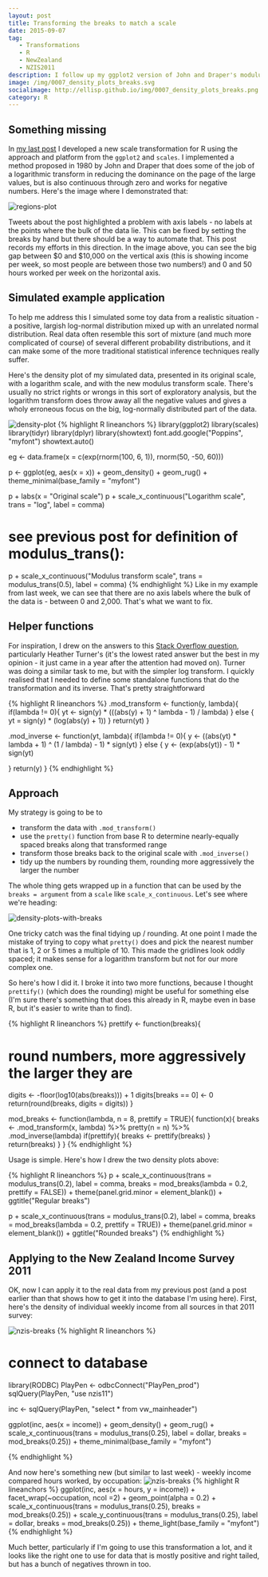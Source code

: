 ```yaml
---
layout: post
title: Transforming the breaks to match a scale
date: 2015-09-07
tag: 
   - Transformations
   - R
   - NewZealand
   - NZIS2011
description: I follow up my ggplot2 version of John and Draper's modulus transformation from my last post. The default for creating new transformations using the {scales} package places the breaks for gridlines and labels in the scale at regular intervals on the original untransformed scale; I explore how to adjust for this. 
image: /img/0007_density_plots_breaks.svg
socialimage: http://ellisp.github.io/img/0007_density_plots_breaks.png
category: R
---
```


## Something missing
In [my last post](http://ellisp.github.io/blog/2015/09/05/creating-a-scale-transformation/) I developed a new scale transformation for R using the approach and platform from the `ggplot2` and `scales`. I implemented a method proposed in 1980 by John and Draper that does some of the job of a logarithmic transform in reducing the dominance on the page of the large values, but is also continuous through zero and works for negative numbers.  Here's the image where I demonstrated that:

![regions-plot](/img/0006_income_by_region.png)

Tweets about the post highlighted a problem with axis labels - no labels at the points where the bulk of the data lie.  This can be fixed by setting the breaks by hand but there should be a way to automate that.  This post records my efforts in this direction. In the image above, you can see the big gap between $0 and $10,000 on the vertical axis (this is showing income per week, so most people are between those two numbers!) and 0 and 50 hours worked per week on the horizontal axis.

## Simulated example application
To help me address this I simulated some toy data from a realistic situation - a positive, largish log-normal distribution mixed up with an unrelated normal distribution.  Real data often resemble this sort of mixture (and much more complicated of course) of several different probability distributions, and it can make some of the more traditional statistical inference techniques really suffer.

Here's the density plot of my simulated data, presented in its original scale, with a logarithm scale, and with the new modulus transform scale.  There's usually no strict rights or wrongs in this sort of exploratory analysis, but the logarithm transform does throw away all the negative values and gives a wholy erroneous focus on the big, log-normally distributed part of the data.

![density-plot](/img/0007_density_plots.svg)
{% highlight R lineanchors %}
library(ggplot2)
library(scales) 
library(tidyr)
library(dplyr)
library(showtext)
font.add.google("Poppins", "myfont")
showtext.auto()

eg <- data.frame(x = c(exp(rnorm(100, 6, 1)), rnorm(50, -50, 60)))


p <- ggplot(eg, aes(x = x)) +
   geom_density() +
   geom_rug() +
   theme_minimal(base_family = "myfont")

p + labs(x = "Original scale")
p + scale_x_continuous("Logarithm scale", trans = "log", label = comma) 
# see previous post for definition of modulus_trans():
p + scale_x_continuous("Modulus transform scale", trans = modulus_trans(0.5), label = comma)
{% endhighlight %}
Like in my example from last week, we can see that there are no axis labels where the bulk of the data is - between 0 and 2,000.  That's what we want to fix.

## Helper functions
For inspiration, I drew on the answers to this [Stack Overflow question](http://stackoverflow.com/questions/14255533/pretty-ticks-for-log-normal-scale-using-ggplot2-dynamic-not-manual), particularly Heather Turner's (it's the lowest rated answer but the best in my opinion - it just came in a year after the attention had moved on).  Turner was doing a similar task to me, but with the simpler log transform.  I quickly realised that I needed to define some standalone functions that do the transformation and its inverse.  That's pretty straightforward

{% highlight R lineanchors %}
.mod_transform <- function(y, lambda){
   if(lambda != 0){
      yt <- sign(y) * (((abs(y) + 1) ^ lambda - 1) / lambda)
   } else {
      yt = sign(y) * (log(abs(y) + 1))
   }
   return(yt)
}


.mod_inverse <- function(yt, lambda){
   if(lambda != 0){
      y <- ((abs(yt) * lambda + 1)  ^ (1 / lambda) - 1) * sign(yt)
   } else {
      y <- (exp(abs(yt)) - 1) * sign(yt)
      
   }
   return(y)
}
{% endhighlight %}

## Approach
My strategy is going to be to 

* transform the data with `.mod_transform()`
* use the `pretty()` function from base R to determine nearly-equally spaced breaks along that transformed range
* transform those breaks back to the original scale with `.mod_inverse()`
* tidy up the numbers by rounding them, rounding more aggressively the larger the number
  
The whole thing gets wrapped up in a function that can be used by the `breaks = argument` from a `scale` like `scale_x_continuous`.  Let's see where we're heading:

![density-plots-with-breaks](/img/0007_density_plots_breaks.svg)

One tricky catch was the final tidying up / rounding.  At one point I made the mistake of trying to copy what `pretty()` does and pick the nearest number that is 1, 2 or 5 times a multiple of 10.  This made the gridlines look oddly spaced; it makes sense for a logarithm transform but not for our more complex one.  

So here's how I did it.  I broke it into two more functions, because I thought `prettify()` (which does the rounding) might be useful for something else (I'm sure there's something that does this already in R, maybe even in base R, but it's easier to write than to find).

{% highlight R lineanchors %}
prettify <- function(breaks){
   # round numbers, more aggressively the larger they are
   digits <- -floor(log10(abs(breaks))) + 1
   digits[breaks == 0] <- 0
   return(round(breaks, digits = digits))
}

mod_breaks <- function(lambda, n = 8, prettify = TRUE){
   function(x){
      breaks <- .mod_transform(x, lambda) %>%
         pretty(n = n) %>%
         .mod_inverse(lambda)
      if(prettify){
         breaks <- prettify(breaks)
      }
      return(breaks)
   }
}
{% endhighlight %}

Usage is simple.  Here's how I drew the two density plots above:

{% highlight R lineanchors %}
p +
   scale_x_continuous(trans = modulus_trans(0.2), label = comma, 
                      breaks = mod_breaks(lambda = 0.2, prettify = FALSE)) +
   theme(panel.grid.minor = element_blank()) +
   ggtitle("Regular breaks")


p + 
   scale_x_continuous(trans = modulus_trans(0.2), label = comma, 
                      breaks = mod_breaks(lambda = 0.2, prettify = TRUE)) +
   theme(panel.grid.minor = element_blank()) +
   ggtitle("Rounded breaks")
 {% endhighlight %}
 
## Applying to the New Zealand Income Survey 2011
OK, now I can apply it to the real data from my previous post (and a post earlier than that shows how to get it into the database I'm using here).  First, here's the density of individual weekly income from all sources in that 2011 survey:

![nzis-breaks](/img/0007_better_nzis_breaks.svg)
{% highlight R lineanchors %}
# connect to database
library(RODBC)
PlayPen <- odbcConnect("PlayPen_prod")
sqlQuery(PlayPen, "use nzis11")

inc <- sqlQuery(PlayPen, "select * from vw_mainheader") 

ggplot(inc, aes(x = income)) +
   geom_density() +
   geom_rug() +
   scale_x_continuous(trans = modulus_trans(0.25), label = dollar,
                      breaks = mod_breaks(0.25)) +
   theme_minimal(base_family = "myfont")

 {% endhighlight %}

And now here's something new (but similar to last week) - weekly income compared hours worked, by occupation:
![nzis-breaks](/img/0007_income_by_occupation.svg)
{% highlight R lineanchors %}
 ggplot(inc, aes(x = hours, y = income)) +
   facet_wrap(~occupation, ncol =2) +
   geom_point(alpha = 0.2) +
   scale_x_continuous(trans = modulus_trans(0.25), breaks = mod_breaks(0.25)) +
   scale_y_continuous(trans = modulus_trans(0.25), label = dollar, breaks = mod_breaks(0.25)) +
   theme_light(base_family = "myfont")
 {% endhighlight %}
 
 Much better, particularly if I'm going to use this transformation a lot, and it looks like the right one to use for data that is mostly positive and right tailed, but has a bunch of negatives thrown in too.

 